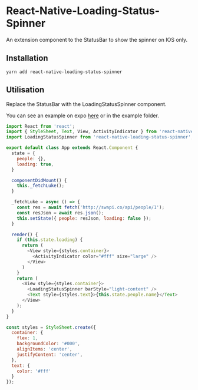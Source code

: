 # React-Native-Loading-Status-Spinner

An extension component to the StatusBar to show the spinner on IOS only.

## Installation

```
yarn add react-native-loading-status-spinner
```

## Utilisation

Replace the StatusBar with the LoadingStatusSpinner component.

You can see an example on expo [here](https://exp.host/@equimper/loadingstatus) or in the example folder.

```js
import React from 'react';
import { StyleSheet, Text, View, ActivityIndicator } from 'react-native';
import LoadingStatusSpinner from 'react-native-loading-status-spinner';

export default class App extends React.Component {
  state = {
    people: {},
    loading: true,
  }

  componentDidMount() {
    this._fetchLuke();
  }

  _fetchLuke = async () => {
    const res = await fetch('http://swapi.co/api/people/1');
    const resJson = await res.json();
    this.setState({ people: resJson, loading: false });
  }

  render() {
    if (this.state.loading) {
      return (
        <View style={styles.container}>
          <ActivityIndicator color="#fff" size="large" />
        </View>
      )
    }
    return (
      <View style={styles.container}>
        <LoadingStatusSpinner barStyle="light-content" />
        <Text style={styles.text}>{this.state.people.name}</Text>
      </View>
    );
  }
}

const styles = StyleSheet.create({
  container: {
    flex: 1,
    backgroundColor: '#000',
    alignItems: 'center',
    justifyContent: 'center',
  },
  text: {
    color: '#fff'
  }
});
```